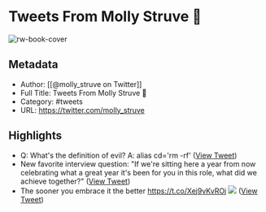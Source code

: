 # Tweets From Molly Struve 🦄

![rw-book-cover](https://pbs.twimg.com/profile_images/1441894091084677123/EIwVtaj2.jpg)

## Metadata
- Author: [[@molly_struve on Twitter]]
- Full Title: Tweets From Molly Struve 🦄
- Category: #tweets
- URL: https://twitter.com/molly_struve

## Highlights
- Q: What's the definition of evil?
  A: alias cd='rm -rf' ([View Tweet](https://twitter.com/molly_struve/status/1335332943934480386))
- New favorite interview question: "If we're sitting here a year from now celebrating what a great year it's been for you in this role, what did we achieve together?" ([View Tweet](https://twitter.com/molly_struve/status/1604842478632198145))
- The sooner you embrace it the better https://t.co/Xej9vKvROj
  ![](https://pbs.twimg.com/media/Fk7YM89WIAgYJiP.png) ([View Tweet](https://twitter.com/molly_struve/status/1607461747870269449))
